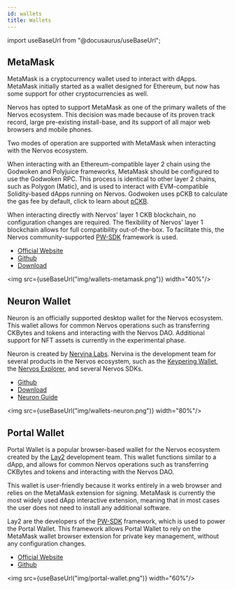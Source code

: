 ```yaml
---
id: wallets
title: Wallets
---
```

import useBaseUrl from "@docusaurus/useBaseUrl";

## MetaMask

MetaMask is a cryptocurrency wallet used to interact with dApps. MetaMask initially started as a wallet designed for Ethereum, but now has some support for other cryptocurrencies as well.

Nervos has opted to support MetaMask as one of the primary wallets of the Nervos ecosystem. This decision was made because of its proven track record, large pre-existing install-base, and its support of all major web browsers and mobile phones.

Two modes of operation are supported with MetaMask when interacting with the Nervos ecosystem.

When interacting with an Ethereum-compatible layer 2 chain using the Godwoken and Polyjuice frameworks, MetaMask should be configured to use the Godwoken RPC. This process is identical to other layer 2 chains, such as Polygon (Matic), and is used to interact with EVM-compatible Solidity-based dApps running on Nervos. Godwoken uses pCKB to calculate the gas fee by default, click to learn about [pCKB](pCKB.md).

When interacting directly with Nervos' layer 1 CKB blockchain, no configuration changes are required. The flexibility of Nervos' layer 1 blockchain allows for full compatibility out-of-the-box. To facilitate this, the Nervos community-supported [PW-SDK](https://github.com/lay2dev/pw-core) framework is used.

- [Official Website](https://metamask.io/)
- [Github](https://github.com/MetaMask)
- [Download](https://metamask.io/download.html)

<img src={useBaseUrl("img/wallets-metamask.png")}  width="40%"/>

## Neuron Wallet

Neuron is an officially supported desktop wallet for the Nervos ecosystem. This wallet allows for common Nervos operations such as transferring CKBytes and tokens and interacting with the Nervos DAO. Additional support for NFT assets is currently in the experimental phase.

Neuron is created by [Nervina Labs](https://nervina.cn/). Nervina is the development team for several products in the Nervos ecosystem, such as the [Keypering Wallet](https://nervosnetwork.github.io/keypering/), the [Nervos Explorer](https://explorer.nervos.org/), and several Nervos SDKs.

- [Github](https://github.com/nervosnetwork/neuron)
- [Download](https://github.com/nervosnetwork/neuron/releases)
- [Neuron Guide](https://docs.nervos.org/docs/basics/guides/neuron)

<img src={useBaseUrl("img/wallets-neuron.png")}  width="80%"/>

## Portal Wallet

Portal Wallet is a popular browser-based wallet for the Nervos ecosystem created by the [Lay2](https://lay2.tech/) development team. This wallet functions similar to a dApp, and allows for common Nervos operations such as transferring CKBytes and tokens and interacting with the Nervos DAO.

This wallet is user-friendly because it works entirely in a web browser and relies on the MetaMask extension for signing. MetaMask is currently the most widely used dApp interactive extension, meaning that in most cases the user does not need to install any additional software.

Lay2 are the developers of the [PW-SDK](https://github.com/lay2dev/pw-core) framework, which is used to power the Portal Wallet. This framework allows Portal Wallet to rely on the MetaMask wallet browser extension for private key management, without any configuration changes.

- [Official Website](https://ckb.pw/)
- [Github](https://github.com/lay2dev/PortalWallet)

<img src={useBaseUrl("img/portal-wallet.png")}  width="60%"/>